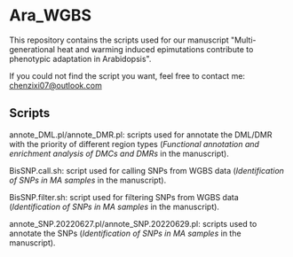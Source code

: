 # Ara_WGBS
This repository contains the scripts used for our manuscript "Multi-generational heat and warming induced epimutations contribute to phenotypic adaptation in Arabidopsis".

If you could not find the script you want, feel free to contact me: chenzixi07@outlook.com

## Scripts
annote_DML.pl/annote_DMR.pl: scripts used for annotate the DML/DMR with the priority of different region types (_Functional annotation and enrichment analysis of DMCs and DMRs_ in the manuscript).

BisSNP.call.sh: script used for calling SNPs from WGBS data (_Identification of SNPs in MA samples_ in the manuscript).

BisSNP.filter.sh: script used for filtering SNPs from WGBS data (_Identification of SNPs in MA samples_ in the manuscript).

annote_SNP.20220627.pl/annote_SNP.20220629.pl: scripts used to annotate the SNPs (_Identification of SNPs in MA samples_ in the manuscript).
